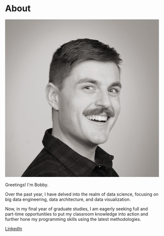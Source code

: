 # About

![Profile Image](img/profile.jpg)

Greetings! I'm Bobby.

Over the past year, I have delved into the realm of data science, focusing on big data engineering, data architecture, and data visualization.

Now, in my final year of graduate studies, I am eagerly seeking full and part-time opportunities to put my classroom knowledge into action and further hone my programming skills using the latest methodologies.

[LinkedIn](https://linkedin.com/bobby-surridge)

